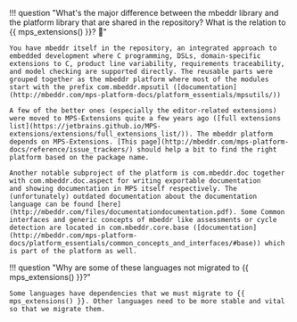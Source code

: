 !!! question "What's the major difference between the mbeddr library and the platform library that are shared in the repository? What is the relation to {{ mps_extensions() }}? :beginner:"

    You have mbeddr itself in the repository, an integrated approach to embedded development where C programming, DSLs, domain-specific extensions to C, product line variability, requirements traceability, and model checking are supported directly. The reusable parts were grouped together as the mbeddr platform where most of the modules start with the prefix com.mbeddr.mpsutil ([documentation](http://mbeddr.com/mps-platform-docs/platform_essentials/mpsutils/))

    A few of the better ones (especially the editor-related extensions) were moved to MPS-Extensions quite a few years ago ([full extensions list](https://jetbrains.github.io/MPS-extensions/extensions/full_extensions_list/)). The mbeddr platform depends on MPS-Extensions. [This page](http://mbeddr.com/mps-platform-docs/reference/issue_trackers/) should help a bit to find the right platform based on the package name.

    Another notable subproject of the platform is com.mbeddr.doc together with com.mbeddr.doc.aspect for writing exportable documentation
    and showing documentation in MPS itself respectively. The (unfortunately) outdated documentation about the documentation language can be found [here](http://mbeddr.com/files/documentationdocumentation.pdf). Some Common interfaces and generic concepts of mbeddr like assessments or cycle detection are located in com.mbeddr.core.base ([documentation](http://mbeddr.com/mps-platform-docs/platform_essentials/common_concepts_and_interfaces/#base)) which is part of the platform as well.

!!! question "Why are some of these languages not migrated to {{ mps_extensions() }}?"

    Some languages have dependencies that we must migrate to {{ mps_extensions() }}. Other languages need to be more stable and vital so that we migrate them.